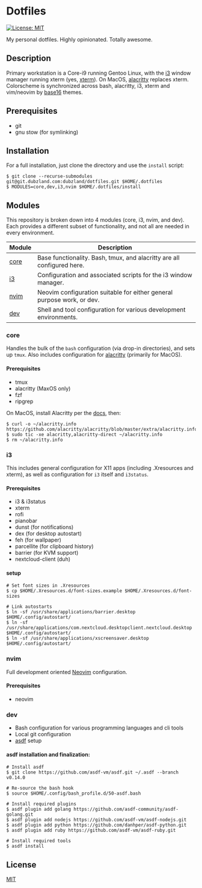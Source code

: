 # Dotfiles
[![License: MIT](https://img.shields.io/badge/License-MIT-yellow.svg)](https://opensource.org/licenses/MIT)

My personal dotfiles.  Highly opinionated.  Totally awesome.

## Description

Primary workstation is a Core-i9 running Gentoo Linux, with the [i3][i3] window
manager running xterm (yes, [xterm][xterm]). On MacOS, [alacritty][alacritty]
replaces xterm.  Colorscheme is synchronized across bash, alacritty, i3, xterm
and vim/neovim by [base16][base16] themes.

## Prerequisites

- git
- gnu stow (for symlinking)

## Installation

For a full installation, just clone the directory and use the `install` script:

```console
$ git clone --recurse-submodules git@git.dubzland.com:dubzland/dotfiles.git $HOME/.dotfiles
$ MODULES=core,dev,i3,nvim $HOME/.dotfiles/install
```

## Modules

This repository is broken down into 4 modules (core, i3, nvim, and dev). Each
provides a different subset of functionality, and not all are needed in every
environment.

| Module        | Description                                                            |
| ------------- | ---------------------------------------------------------------------- |
| [core](#core) | Base functionality. Bash, tmux, and alacritty are all configured here. |
| [i3](#i3)     | Configuration and associated scripts for the i3 window manager.        |
| [nvim](#nvim) | Neovim configuration suitable for either general purpose work, or dev. |
| [dev](#dev)   | Shell and tool configuration for various development environments.     |

### core

Handles the bulk of the `bash` configuration (via drop-in directories), and sets
up `tmux`. Also includes configuration for [alacritty][alacritty] (primarily for
MacOS).

#### Prerequisites

- tmux
- alacritty (MaxOS only)
- fzf
- ripgrep

On MacOS, install Alacritty per the [docs][alacritty-install], then:

```console
$ curl -o ~/alacritty.info https://github.com/alacritty/alacritty/blob/master/extra/alacritty.info
$ sudo tic -xe alacritty,alacritty-direct ~/alacritty.info
$ rm ~/alacritty.info
```

### i3

This includes general configuration for X11 apps (including .Xresources and
xterm), as well as configuration for `i3` itself and `i3status`.

#### Prerequisites

- i3 & i3status
- xterm
- rofi
- pianobar
- dunst (for notifications)
- dex (for desktop autostart)
- feh (for wallpaper)
- parcellite (for clipboard history)
- barrier (for KVM support)
- nextcloud-client (duh)

#### setup

```console
# Set font sizes in .Xresources
$ cp $HOME/.Xresources.d/font-sizes.example $HOME/.Xresources.d/font-sizes

# Link autostarts
$ ln -sf /usr/share/applications/barrier.desktop $HOME/.config/autostart/
$ ln -sf /usr/share/applications/com.nextcloud.desktopclient.nextcloud.desktop $HOME/.config/autostart/
$ ln -sf /usr/share/applications/xscreensaver.desktop $HOME/.config/autostart/
```

### nvim

Full development oriented [Neovim][neovim] configuration.

#### Prerequisites

- neovim

### dev

- Bash configuration for various programming languages and cli tools
- Local git configuration
- [asdf][asdf] setup

#### asdf installation and finalization:

```console
# Install asdf
$ git clone https://github.com/asdf-vm/asdf.git ~/.asdf --branch v0.14.0

# Re-source the bash hook
$ source $HOME/.config/bash_profile.d/50-asdf.bash

# Install required plugins
$ asdf plugin add golang https://github.com/asdf-community/asdf-golang.git
$ asdf plugin add nodejs https://github.com/asdf-vm/asdf-nodejs.git
$ asdf plugin add python https://github.com/danhper/asdf-python.git
$ asdf plugin add ruby https://github.com/asdf-vm/asdf-ruby.git

# Install required tools
$ asdf install
```

## License

[MIT](LICENSE)

[asdf]: https://asdf-vm.com/
[i3]: https://i3wm.org/
[neovim]: https://neovim.io/
[xterm]: https://invisible-island.net/xterm/
[base16]: https://github.com/tinted-theming
[alacritty]: https://alacritty.org/
[alacritty-install]: https://github.com/alacritty/alacritty/blob/master/INSTALL.md#terminfo
